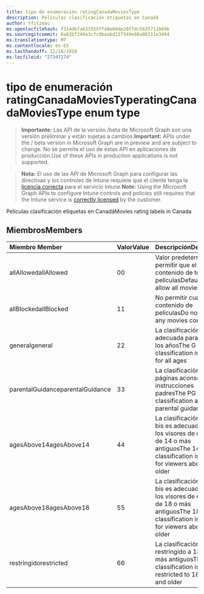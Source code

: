 ```yaml
---
title: tipo de enumeración ratingCanadaMoviesType
description: Películas clasificación etiquetas en Canadá
author: tfitzmac
ms.openlocfilehash: f314db7a633555ff48e60de20f7dc5635711b69b
ms.sourcegitcommit: 6a82bf240a3cfc0baabd227349e08a08311e3d44
ms.translationtype: MT
ms.contentlocale: es-ES
ms.lasthandoff: 12/18/2018
ms.locfileid: "27347274"
---
```

# <a name="ratingcanadamoviestype-enum-type"></a><span data-ttu-id="17a4c-103">tipo de enumeración ratingCanadaMoviesType</span><span class="sxs-lookup"><span data-stu-id="17a4c-103">ratingCanadaMoviesType enum type</span></span>

> <span data-ttu-id="17a4c-104">**Importante:** Las API de la versión /beta de Microsoft Graph son una versión preliminar y están sujetas a cambios.</span><span class="sxs-lookup"><span data-stu-id="17a4c-104">**Important:** APIs under the / beta version in Microsoft Graph are in preview and are subject to change.</span></span> <span data-ttu-id="17a4c-105">No se permite el uso de estas API en aplicaciones de producción.</span><span class="sxs-lookup"><span data-stu-id="17a4c-105">Use of these APIs in production applications is not supported.</span></span>

> <span data-ttu-id="17a4c-106">**Nota:** El uso de las API de Microsoft Graph para configurar las directivas y los controles de Intune requiere que el cliente tenga la [licencia correcta](https://go.microsoft.com/fwlink/?linkid=839381) para el servicio Intune.</span><span class="sxs-lookup"><span data-stu-id="17a4c-106">**Note:** Using the Microsoft Graph APIs to configure Intune controls and policies still requires that the Intune service is [correctly licensed](https://go.microsoft.com/fwlink/?linkid=839381) by the customer.</span></span>

<span data-ttu-id="17a4c-107">Películas clasificación etiquetas en Canadá</span><span class="sxs-lookup"><span data-stu-id="17a4c-107">Movies rating labels in Canada</span></span>
## <a name="members"></a><span data-ttu-id="17a4c-108">Miembros</span><span class="sxs-lookup"><span data-stu-id="17a4c-108">Members</span></span>
|<span data-ttu-id="17a4c-109">Miembro	</span><span class="sxs-lookup"><span data-stu-id="17a4c-109">Member</span></span>|<span data-ttu-id="17a4c-110">Valor</span><span class="sxs-lookup"><span data-stu-id="17a4c-110">Value</span></span>|<span data-ttu-id="17a4c-111">Descripción</span><span class="sxs-lookup"><span data-stu-id="17a4c-111">Description</span></span>|
|:---|:---|:---|
|<span data-ttu-id="17a4c-112">allAllowed</span><span class="sxs-lookup"><span data-stu-id="17a4c-112">allAllowed</span></span>|<span data-ttu-id="17a4c-113">0</span><span class="sxs-lookup"><span data-stu-id="17a4c-113">0</span></span>|<span data-ttu-id="17a4c-114">Valor predeterminado, permitir que el contenido de todas las películas</span><span class="sxs-lookup"><span data-stu-id="17a4c-114">Default value, allow all movies content</span></span>|
|<span data-ttu-id="17a4c-115">allBlocked</span><span class="sxs-lookup"><span data-stu-id="17a4c-115">allBlocked</span></span>|<span data-ttu-id="17a4c-116">1</span><span class="sxs-lookup"><span data-stu-id="17a4c-116">1</span></span>|<span data-ttu-id="17a4c-117">No permitir cualquier contenido de películas</span><span class="sxs-lookup"><span data-stu-id="17a4c-117">Do not allow any movies content</span></span>|
|<span data-ttu-id="17a4c-118">general</span><span class="sxs-lookup"><span data-stu-id="17a4c-118">general</span></span>|<span data-ttu-id="17a4c-119">2</span><span class="sxs-lookup"><span data-stu-id="17a4c-119">2</span></span>|<span data-ttu-id="17a4c-120">La clasificación G es adecuada para todos los años</span><span class="sxs-lookup"><span data-stu-id="17a4c-120">The G classification is suitable for all ages</span></span>|
|<span data-ttu-id="17a4c-121">parentalGuidance</span><span class="sxs-lookup"><span data-stu-id="17a4c-121">parentalGuidance</span></span>|<span data-ttu-id="17a4c-122">3</span><span class="sxs-lookup"><span data-stu-id="17a4c-122">3</span></span>|<span data-ttu-id="17a4c-123">La clasificación de páginas aconseja instrucciones padres</span><span class="sxs-lookup"><span data-stu-id="17a4c-123">The PG classification advises parental guidance</span></span>|
|<span data-ttu-id="17a4c-124">agesAbove14</span><span class="sxs-lookup"><span data-stu-id="17a4c-124">agesAbove14</span></span>|<span data-ttu-id="17a4c-125">4</span><span class="sxs-lookup"><span data-stu-id="17a4c-125">4</span></span>|<span data-ttu-id="17a4c-126">La clasificación de 14 bis es adecuada para los visores de encima de 14 o más antiguos</span><span class="sxs-lookup"><span data-stu-id="17a4c-126">The 14A classification is suitable for viewers above 14 or older</span></span>|
|<span data-ttu-id="17a4c-127">agesAbove18</span><span class="sxs-lookup"><span data-stu-id="17a4c-127">agesAbove18</span></span>|<span data-ttu-id="17a4c-128">5</span><span class="sxs-lookup"><span data-stu-id="17a4c-128">5</span></span>|<span data-ttu-id="17a4c-129">La clasificación de 18 bis es adecuada para los visores de encima de 18 o más antiguos</span><span class="sxs-lookup"><span data-stu-id="17a4c-129">The 18A classification is suitable for viewers above 18 or older</span></span>|
|<span data-ttu-id="17a4c-130">restringido</span><span class="sxs-lookup"><span data-stu-id="17a4c-130">restricted</span></span>|<span data-ttu-id="17a4c-131">6</span><span class="sxs-lookup"><span data-stu-id="17a4c-131">6</span></span>|<span data-ttu-id="17a4c-132">La clasificación R está restringido a 18 años y más antiguos</span><span class="sxs-lookup"><span data-stu-id="17a4c-132">The R classification is restricted to 18 years and older</span></span>|





